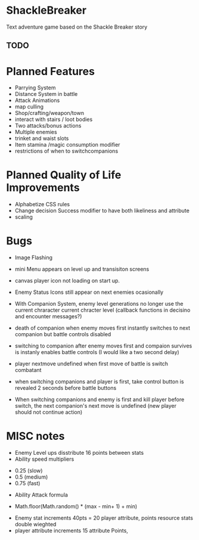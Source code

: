 # ShackleBreaker
Text adventure game based on the Shackle Breaker story

## TODO

# Planned Features
* Parrying System
* Distance System in battle
* Attack Animations
* map culling
* Shop/crafting/weapon/town
* interact with stairs / loot bodies
* Two attacks/bonus actions
* Multiple enemies
* trinket and waist slots
* Item stamina /magic consumption modifier
* restrictions of when to switchcompanions

# Planned Quality of Life Improvements
* Alphabetize CSS rules
* Change decision Success modifier to have both likeliness and attribute
* scaling

# Bugs
* Image Flashing
* mini Menu appears on level up and transisiton screens
* canvas player icon not loading on start up.
* Enemy Status Icons still appear on next enemies ocasionally
* With Companion System, enemy level generations no longer use the current chraracter  current chracter level (callback functions in decisino and encounter messages?)

* death of companion when enemy moves first instantly switches to next companion but battle controls disabled
* switching to companion after enemy moves first and compaion survives is instanly enables battle controls (I would like a two second delay)
* player nextmove undefined when first move of battle is switch combatant
* when switching companions and player is first, take control button is revealed 2 seconds before battle buttons
* When switching companions and enemy is first and kill player before switch, the next companion's next move is undefined (new player should not continue action)





# MISC notes
* Enemy Level ups disstribute 16 points between stats
* Ability speed multipliers 
- 0.25 (slow) 
- 0.5 (medium) 
- 0.75 (fast)
* Ability Attack formula
- Math.floor(Math.random() * (max - min+ 1) + min)
* Enemy stat increments 40pts = 20 player attribute, points resource stats double wieghted
* player attribute increments 15 attribute Points, 